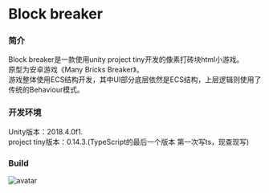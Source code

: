# Block breaker

### 简介  
Block breaker是一款使用unity project tiny开发的像素打砖块html小游戏。  
原型为安卓游戏《Many Bricks Breaker》。  
游戏整体使用ECS结构开发，其中UI部分底层依然是ECS结构，上层逻辑则使用了传统的Behaviour模式。  

### 开发环境
Unity版本：2018.4.0f1.   
project tiny版本：0.14.3.(TypeScript的最后一个版本 第一次写ts，现查现写)  

### Build
![avatar](http://wuchuanjue.github.io/BB/index.png)




